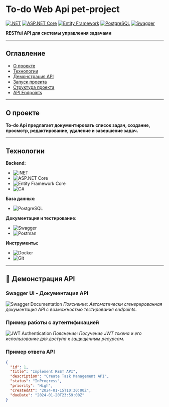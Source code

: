 # To-do Web Api pet-project

[![.NET](https://img.shields.io/badge/-.NET-512BD4?style=for-the-badge&logo=dotnet&logoColor=white)](https://dotnet.microsoft.com)
[![ASP.NET Core](https://img.shields.io/badge/-ASP.NET_Core-512BD4?style=for-the-badge&logo=dotnet&logoColor=white)](https://dotnet.microsoft.com)
[![Entity Framework](https://img.shields.io/badge/-Entity_Framework-512BD4?style=for-the-badge&logo=dotnet&logoColor=white)](https://learn.microsoft.com/ef/)
[![PostgreSQL](https://img.shields.io/badge/-PostgreSQL-336791?style=for-the-badge&logo=postgresql&logoColor=white)](https://postgresql.org)
[![Swagger](https://img.shields.io/badge/-Swagger-85EA2D?style=for-the-badge&logo=swagger&logoColor=black)](https://swagger.io)

**RESTful API для системы управления задачами**

---

## Оглавление

- [О проекте](#-о-проекте)
- [Технологии](#️-технологии)
- [Демонстрация API](#-демонстрация-api)
- [Запуск проекта](#-запуск-проекта)
- [Структура проекта](#-структура-проекта)
- [API Endpoints](#-api-endpoints)

---

## О проекте

**To-do Api предлагает документировать список задач, создание, просмотр, редактирование, удаление и завершение задач.**

---

## Технологии

**Backend:**
- ![.NET](https://img.shields.io/badge/.NET-512BD4?style=for-the-badge&logo=dotnet&logoColor=white)
- ![ASP.NET Core](https://img.shields.io/badge/ASP.NET_Core-512BD4?style=for-the-badge&logo=dotnet&logoColor=white)
- ![Entity Framework Core](https://img.shields.io/badge/Entity_Framework_Core-512BD4?style=for-the-badge&logo=dotnet&logoColor=white)
- ![C#](https://img.shields.io/badge/C%23-239120?style=for-the-badge&logo=c-sharp&logoColor=white)

**База данных:**
- ![PostgreSQL](https://img.shields.io/badge/PostgreSQL-336791?style=for-the-badge&logo=postgresql&logoColor=white)

**Документация и тестирование:**
- ![Swagger](https://img.shields.io/badge/Swagger-85EA2D?style=for-the-badge&logo=swagger&logoColor=black)
- ![Postman](https://img.shields.io/badge/Postman-FF6C37?style=for-the-badge&logo=postman&logoColor=white)

**Инструменты:**
- ![Docker](https://img.shields.io/badge/Docker-2496ED?style=for-the-badge&logo=docker&logoColor=white)
- ![Git](https://img.shields.io/badge/Git-F05032?style=for-the-badge&logo=git&logoColor=white)

---

## 🎥 Демонстрация API

### Swagger UI - Документация API
![Swagger Documentation](screenshots/swagger-ui.png)
*Пояснение: Автоматически сгенерированная документация API с возможностью тестирования endpoints.*

### Пример работы с аутентификацией
![JWT Authentication](screenshots/auth-flow.gif)
*Пояснение: Получение JWT токена и его использование для доступа к защищенным ресурсам.*

### Пример ответа API
```json
{
  "id": 1,
  "title": "Implement REST API",
  "description": "Create Task Management API",
  "status": "InProgress",
  "priority": "High",
  "createdAt": "2024-01-15T10:30:00Z",
  "dueDate": "2024-01-20T23:59:00Z"
}
